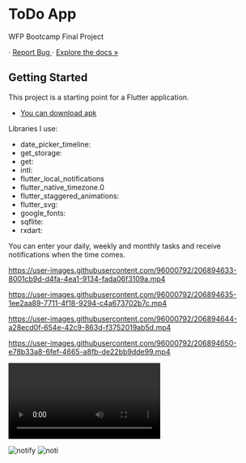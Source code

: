# ToDo App

WFP Bootcamp Final Project

· [ Report Bug ](https://github.com/BarannUnsal/FlutterToDo/issues)
· [Explore the docs »](https://github.com/BarannUnsal/FlutterToDo/tree/main/lib)

## Getting Started

This project is a starting point for a Flutter application.

- [You can download apk](https://github.com/BarannUnsal/FlutterToDo/files/10201717/app.zip)

Libraries I use:

- date_picker_timeline:
- get_storage:
- get:
- intl:
- flutter_local_notifications
- flutter_native_timezone.0
- flutter_staggered_animations:
- flutter_svg:
- google_fonts:
- sqflite:
- rxdart:

You can enter your daily, weekly and monthly tasks and receive notifications when the time comes.

https://user-images.githubusercontent.com/96000792/206894633-8001cb9d-d4fa-4ea1-9134-fada06f3109a.mp4

https://user-images.githubusercontent.com/96000792/206894635-1ee2aa89-7711-4f18-9294-c4a673702b7c.mp4

https://user-images.githubusercontent.com/96000792/206894644-a28ecd0f-654e-42c9-863d-f3752019ab5d.mp4

https://user-images.githubusercontent.com/96000792/206894650-e78b33a8-6fef-4665-a8fb-de22bb9dde99.mp4

![fifth](https://user-images.githubusercontent.com/96000792/206894652-78746066-c301-4619-abc1-1e13cea5adde.mp4)


![notify](https://user-images.githubusercontent.com/96000792/206894631-d9245c4b-8cd9-4d12-b11d-0a03d75ebc14.jpeg)
![noti](https://user-images.githubusercontent.com/96000792/206894632-9a6eae77-39f3-467d-9dee-1ee436e174b4.jpeg)
